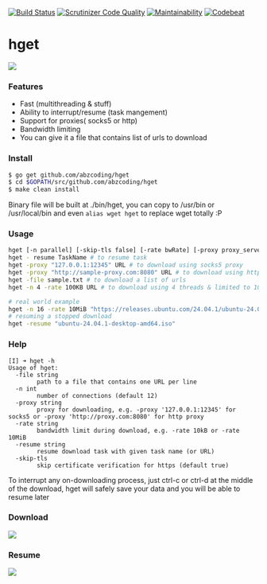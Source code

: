 [![Build Status](https://api.travis-ci.com/abzcoding/hget.svg)](https://travis-ci.com/abzcoding/hget)
[![Scrutinizer Code Quality](https://scrutinizer-ci.com/g/abzcoding/hget/badges/quality-score.png?b=master)](https://scrutinizer-ci.com/g/abzcoding/hget/?branch=master)
[![Maintainability](https://api.codeclimate.com/v1/badges/936e2aacab5946478295/maintainability)](https://codeclimate.com/github/abzcoding/hget/maintainability)
[![Codebeat](https://codebeat.co/badges/ea357ae8-4d84-4599-bff7-cffc4f28fd67)](https://codebeat.co/projects/github-com-abzcoding-hget-master)

# hget
![](https://i.gyazo.com/641166ab79e196e35d1a0ef3f9befd80.png)

### Features
- Fast (multithreading & stuff)
- Ability to interrupt/resume (task mangement)
- Support for proxies( socks5 or http)
- Bandwidth limiting
- You can give it a file that contains list of urls to download

### Install

```bash
$ go get github.com/abzcoding/hget
$ cd $GOPATH/src/github.com/abzcoding/hget
$ make clean install
```

Binary file will be built at ./bin/hget, you can copy to /usr/bin or /usr/local/bin and even `alias wget hget` to replace wget totally :P

### Usage

```bash
hget [-n parallel] [-skip-tls false] [-rate bwRate] [-proxy proxy_server] [-file filename] [URL] # to download url, with n connections, and not skip tls certificate
hget - resume TaskName # to resume task
hget -proxy "127.0.0.1:12345" URL # to download using socks5 proxy
hget -proxy "http://sample-proxy.com:8080" URL # to download using http proxy
hget -file sample.txt # to download a list of urls
hget -n 4 -rate 100KB URL # to download using 4 threads & limited to 100KB per second

# real world example
hget -n 16 -rate 10MiB "https://releases.ubuntu.com/24.04.1/ubuntu-24.04.1-desktop-amd64.iso"
# resuming a stopped download
hget -resume "ubuntu-24.04.1-desktop-amd64.iso"
```

### Help
```
[I] ➜ hget -h
Usage of hget:
  -file string
        path to a file that contains one URL per line
  -n int
        number of connections (default 12)
  -proxy string
        proxy for downloading, e.g. -proxy '127.0.0.1:12345' for socks5 or -proxy 'http://proxy.com:8080' for http proxy
  -rate string
        bandwidth limit during download, e.g. -rate 10kB or -rate 10MiB
  -resume string
        resume download task with given task name (or URL)
  -skip-tls
        skip certificate verification for https (default true)
```

To interrupt any on-downloading process, just ctrl-c or ctrl-d at the middle of the download, hget will safely save your data and you will be able to resume later

### Download
![](https://i.gyazo.com/89009c7f02fea8cb4cbf07ee5b75da0a.gif)

### Resume
![](https://i.gyazo.com/caa69808f6377421cb2976f323768dc4.gif)
